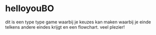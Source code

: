 # helloyouBO
dit is een type type game waarbij je keuzes kan maken waarbij je einde telkens andere eindes krijgt en een flowchart.
veel plezier!